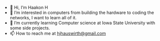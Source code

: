 - 👋 Hi, I’m Haakon H
- 👀 I’m interested in computers from building the hardware to coding the networks, I want to learn all of it.
- 🌱 I’m currently learning Computer science at Iowa State University with some side projects.
- 📫 How to reach me at hjhauswirth@gmail.com

<!---
Smush404/Smush404 is a ✨ special ✨ repository because its `README.md` (this file) appears on your GitHub profile.
You can click the Preview link to take a look at your changes.
--->
